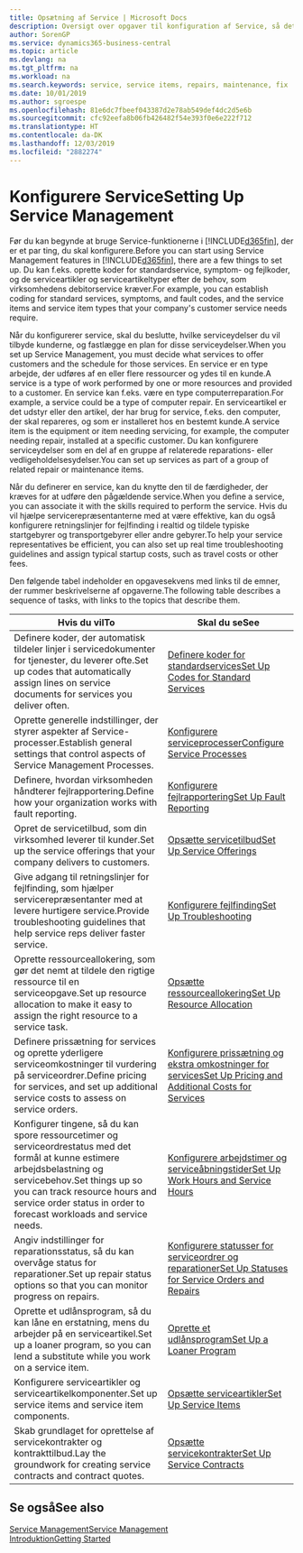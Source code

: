 ```yaml
---
title: Opsætning af Service | Microsoft Docs
description: Oversigt over opgaver til konfiguration af Service, så det passer til den måde, organisationen administrerer sine tjenester på.
author: SorenGP
ms.service: dynamics365-business-central
ms.topic: article
ms.devlang: na
ms.tgt_pltfrm: na
ms.workload: na
ms.search.keywords: service, service items, repairs, maintenance, fix
ms.date: 10/01/2019
ms.author: sgroespe
ms.openlocfilehash: 81e6dc7fbeef043387d2e78ab549def4dc2d5e6b
ms.sourcegitcommit: cfc92eefa8b06fb426482f54e393f0e6e222f712
ms.translationtype: HT
ms.contentlocale: da-DK
ms.lasthandoff: 12/03/2019
ms.locfileid: "2882274"
---
```

# <a name="setting-up-service-management"></a><span data-ttu-id="ba908-103">Konfigurere Service</span><span class="sxs-lookup"><span data-stu-id="ba908-103">Setting Up Service Management</span></span>
<span data-ttu-id="ba908-104">Før du kan begynde at bruge Service-funktionerne i [!INCLUDE[d365fin](includes/d365fin_md.md)], der er et par ting, du skal konfigurere.</span><span class="sxs-lookup"><span data-stu-id="ba908-104">Before you can start using Service Management features in [!INCLUDE[d365fin](includes/d365fin_md.md)], there are a few things to set up.</span></span> <span data-ttu-id="ba908-105">Du kan f.eks. oprette koder for standardservice, symptom- og fejlkoder, og de serviceartikler og serviceartikeltyper efter de behov, som virksomhedens debitorservice kræver.</span><span class="sxs-lookup"><span data-stu-id="ba908-105">For example, you can establish coding for standard services, symptoms, and fault codes, and the service items and service item types that your company's customer service needs require.</span></span>  

<span data-ttu-id="ba908-106">Når du konfigurerer service, skal du beslutte, hvilke serviceydelser du vil tilbyde kunderne, og fastlægge en plan for disse serviceydelser.</span><span class="sxs-lookup"><span data-stu-id="ba908-106">When you set up Service Management, you must decide what services to offer customers and the schedule for those services.</span></span> <span data-ttu-id="ba908-107">En service er en type arbejde, der udføres af en eller flere ressourcer og ydes til en kunde.</span><span class="sxs-lookup"><span data-stu-id="ba908-107">A service is a type of work performed by one or more resources and provided to a customer.</span></span> <span data-ttu-id="ba908-108">En service kan f.eks. være en type computerreparation.</span><span class="sxs-lookup"><span data-stu-id="ba908-108">For example, a service could be a type of computer repair.</span></span> <span data-ttu-id="ba908-109">En serviceartikel er det udstyr eller den artikel, der har brug for service, f.eks. den computer, der skal repareres, og som er installeret hos en bestemt kunde.</span><span class="sxs-lookup"><span data-stu-id="ba908-109">A service item is the equipment or item needing servicing, for example, the computer needing repair, installed at a specific customer.</span></span> <span data-ttu-id="ba908-110">Du kan konfigurere serviceydelser som en del af en gruppe af relaterede reparations- eller vedligeholdelsesydelser.</span><span class="sxs-lookup"><span data-stu-id="ba908-110">You can set up services as part of a group of related repair or maintenance items.</span></span>  
  
<span data-ttu-id="ba908-111">Når du definerer en service, kan du knytte den til de færdigheder, der kræves for at udføre den pågældende service.</span><span class="sxs-lookup"><span data-stu-id="ba908-111">When you define a service, you can associate it with the skills required to perform the service.</span></span> <span data-ttu-id="ba908-112">Hvis du vil hjælpe servicerepræsentanterne med at være effektive, kan du også konfigurere retningslinjer for fejlfinding i realtid og tildele typiske startgebyrer og transportgebyrer eller andre gebyrer.</span><span class="sxs-lookup"><span data-stu-id="ba908-112">To help your service representatives be efficient, you can also set up real time troubleshooting guidelines and assign typical startup costs, such as travel costs or other fees.</span></span>  

<span data-ttu-id="ba908-113">Den følgende tabel indeholder en opgavesekvens med links til de emner, der rummer beskrivelserne af opgaverne.</span><span class="sxs-lookup"><span data-stu-id="ba908-113">The following table describes a sequence of tasks, with links to the topics that describe them.</span></span>  
  
| <span data-ttu-id="ba908-114">Hvis du vil</span><span class="sxs-lookup"><span data-stu-id="ba908-114">To</span></span> | <span data-ttu-id="ba908-115">Skal du se</span><span class="sxs-lookup"><span data-stu-id="ba908-115">See</span></span> |
| --- | --- |
| <span data-ttu-id="ba908-116">Definere koder, der automatisk tildeler linjer i servicedokumenter for tjenester, du leverer ofte.</span><span class="sxs-lookup"><span data-stu-id="ba908-116">Set up codes that automatically assign lines on service documents for services you deliver often.</span></span> |[<span data-ttu-id="ba908-117">Definere koder for standardservices</span><span class="sxs-lookup"><span data-stu-id="ba908-117">Set Up Codes for Standard Services</span></span>](service-how-setup-service-coding.md)|
| <span data-ttu-id="ba908-118">Oprette generelle indstillinger, der styrer aspekter af Service-processer.</span><span class="sxs-lookup"><span data-stu-id="ba908-118">Establish general settings that control aspects of Service Management Processes.</span></span>|[<span data-ttu-id="ba908-119">Konfigurere serviceprocesser</span><span class="sxs-lookup"><span data-stu-id="ba908-119">Configure Service Processes</span></span>](service-setup-service-processes.md)|
| <span data-ttu-id="ba908-120">Definere, hvordan virksomheden håndterer fejlrapportering.</span><span class="sxs-lookup"><span data-stu-id="ba908-120">Define how your organization works with fault reporting.</span></span> |[<span data-ttu-id="ba908-121">Konfigurere fejlrapportering</span><span class="sxs-lookup"><span data-stu-id="ba908-121">Set Up Fault Reporting</span></span>](service-how-setup-fault-reporting.md) |
| <span data-ttu-id="ba908-122">Opret de servicetilbud, som din virksomhed leverer til kunder.</span><span class="sxs-lookup"><span data-stu-id="ba908-122">Set up the service offerings that your company delivers to customers.</span></span>|[<span data-ttu-id="ba908-123">Opsætte servicetilbud</span><span class="sxs-lookup"><span data-stu-id="ba908-123">Set Up Service Offerings</span></span>](service-how-setup-service-offerings.md)|
| <span data-ttu-id="ba908-124">Give adgang til retningslinjer for fejlfinding, som hjælper servicerepræsentanter med at levere hurtigere service.</span><span class="sxs-lookup"><span data-stu-id="ba908-124">Provide troubleshooting guidelines that help service reps deliver faster service.</span></span> |[<span data-ttu-id="ba908-125">Konfigurere fejlfinding</span><span class="sxs-lookup"><span data-stu-id="ba908-125">Set Up Troubleshooting</span></span>](service-how-setup-troubleshooting.md) |
| <span data-ttu-id="ba908-126">Oprette ressourceallokering, som gør det nemt at tildele den rigtige ressource til en serviceopgave.</span><span class="sxs-lookup"><span data-stu-id="ba908-126">Set up resource allocation to make it easy to assign the right resource to a service task.</span></span> |[<span data-ttu-id="ba908-127">Opsætte ressourceallokering</span><span class="sxs-lookup"><span data-stu-id="ba908-127">Set Up Resource Allocation</span></span>](service-how-setup-resource-allocation.md) |
| <span data-ttu-id="ba908-128">Definere prissætning for services og oprette yderligere serviceomkostninger til vurdering på serviceordrer.</span><span class="sxs-lookup"><span data-stu-id="ba908-128">Define pricing for services, and set up additional service costs to assess on service orders.</span></span> |[<span data-ttu-id="ba908-129">Konfigurere prissætning og ekstra omkostninger for services</span><span class="sxs-lookup"><span data-stu-id="ba908-129">Set Up Pricing and Additional Costs for Services</span></span>](service-how-setup-service-costs-pricing.md)|
| <span data-ttu-id="ba908-130">Konfigurer tingene, så du kan spore ressourcetimer og serviceordrestatus med det formål at kunne estimere arbejdsbelastning og servicebehov.</span><span class="sxs-lookup"><span data-stu-id="ba908-130">Set things up so you can track resource hours and service order status in order to forecast workloads and service needs.</span></span>|[<span data-ttu-id="ba908-131">Konfigurere arbejdstimer og serviceåbningstider</span><span class="sxs-lookup"><span data-stu-id="ba908-131">Set Up Work Hours and Service Hours</span></span>](service-how-setup-work-service-hours.md)|
| <span data-ttu-id="ba908-132">Angiv indstillinger for reparationsstatus, så du kan overvåge status for reparationer.</span><span class="sxs-lookup"><span data-stu-id="ba908-132">Set up repair status options so that you can monitor progress on repairs.</span></span> | [<span data-ttu-id="ba908-133">Konfigurere statusser for serviceordrer og reparationer</span><span class="sxs-lookup"><span data-stu-id="ba908-133">Set Up Statuses for Service Orders and Repairs</span></span>](service-order-repair-status.md)|
| <span data-ttu-id="ba908-134">Oprette et udlånsprogram, så du kan låne en erstatning, mens du arbejder på en serviceartikel.</span><span class="sxs-lookup"><span data-stu-id="ba908-134">Set up a loaner program, so you can lend a substitute while you work on a service item.</span></span> |[<span data-ttu-id="ba908-135">Oprette et udlånsprogram</span><span class="sxs-lookup"><span data-stu-id="ba908-135">Set Up a Loaner Program</span></span>](service-how-setup-loaner-program.md) |
| <span data-ttu-id="ba908-136">Konfigurere serviceartikler og serviceartikelkomponenter.</span><span class="sxs-lookup"><span data-stu-id="ba908-136">Set up service items and service item components.</span></span> |[<span data-ttu-id="ba908-137">Opsætte serviceartikler</span><span class="sxs-lookup"><span data-stu-id="ba908-137">Set Up Service Items</span></span>](service-how-setup-service-items.md) |
| <span data-ttu-id="ba908-138">Skab grundlaget for oprettelse af servicekontrakter og kontrakttilbud.</span><span class="sxs-lookup"><span data-stu-id="ba908-138">Lay the groundwork for creating service contracts and contract quotes.</span></span> |[<span data-ttu-id="ba908-139">Opsætte servicekontrakter</span><span class="sxs-lookup"><span data-stu-id="ba908-139">Set Up Service Contracts</span></span>](service-how-setup-service-contracts.md) |

## <a name="see-also"></a><span data-ttu-id="ba908-140">Se også</span><span class="sxs-lookup"><span data-stu-id="ba908-140">See also</span></span>
[<span data-ttu-id="ba908-141">Service Management</span><span class="sxs-lookup"><span data-stu-id="ba908-141">Service Management</span></span>](service-service.md)  
[<span data-ttu-id="ba908-142">Introduktion</span><span class="sxs-lookup"><span data-stu-id="ba908-142">Getting Started</span></span>](product-get-started.md)  

